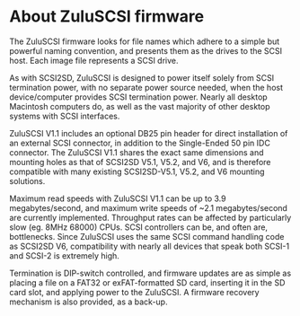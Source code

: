 # About ZuluSCSI firmware

The ZuluSCSI firmware looks for file names which adhere to a simple but powerful naming convention, and presents them as the drives to the SCSI host. Each image file represents a SCSI drive.

As with SCSI2SD, ZuluSCSI is designed to power itself solely from SCSI termination power, with no separate power source needed, when the host device/computer provides SCSI termination power. Nearly all desktop Macintosh computers do, as well as the vast majority of other desktop systems with SCSI interfaces.

ZuluSCSI V1.1 includes an optional DB25 pin header for direct installation of an external SCSI connector, in addition to the Single-Ended 50 pin IDC connector. The ZuluSCSI V1.1 shares the exact same dimensions and mounting holes as that of SCSI2SD V5.1, V5.2, and V6, and is therefore compatible with many existing SCSI2SD-V5.1, V5.2, and V6 mounting solutions.

Maximum read speeds with ZuluSCSI V1.1 can be up to 3.9 megabytes/second, and maximum write speeds of ~2.1 megabytes/second are currently implemented. Throughput rates can be affected by particularly slow (eg. 8MHz 68000) CPUs. SCSI controllers can be, and often are, bottlenecks. Since ZuluSCSI uses the same SCSI command handling code as SCSI2SD V6, compatibility with nearly all devices that speak both SCSI-1 and SCSI-2 is extremely high.

Termination is DIP-switch controlled, and firmware updates are as simple as placing a file on a FAT32 or exFAT-formatted SD card, inserting it in the SD card slot, and applying power to the ZuluSCSI. A firmware recovery mechanism is also provided, as a back-up.
